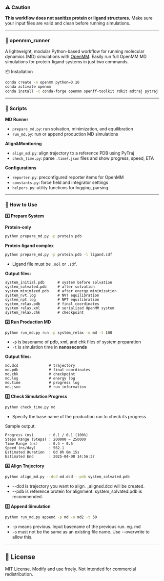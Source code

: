### ⚠️ Caution
**This workflow does not sanitize protein or ligand structures.**
Make sure your input files are valid and clean before running simulations.

---

### 🧪 openmm_runner

A lightweight, modular Python-based workflow for running molecular dynamics (MD) simulations with [OpenMM](https://openmm.org/). Easily run full OpenMM MD simulations for protein-ligand systems in just two commands.

📦 Installation
```bash
conda create -n openmm python=3.10
conda activate openmm
conda install -c conda-forge openmm openff-toolkit rdkit mdtraj pytraj tqdm
```

---

### 📁 Scripts

**MD Runner**
- `prepare_md.py`: run solvation, minimization, and equilibration
- `run_md.py`: run or append production MD simulations

**Align&Monitoring**
- `align_md.py`: align trajectory to a reference PDB using PyTraj
- `check_time.py`: parse `.time`/`.json` files and show progress, speed, ETA

**Configurations**
- `reporter.py`: preconfigured reporter items for OpenMM
- `constants.py`: force field and integrator settings
- `helpers.py`: utility functions for logging, parsing

---

### 🚀 How to Use

**1️⃣ Prepare System**

**Protein-only**
```bash
python prepare_md.py -p protein.pdb
```

**Protein-ligand complex**
```bash
python prepare_md.py -p protein.pdb -l ligand.sdf
```
- Ligand file must be `.mol` or `.sdf`.

**Output files:**
```
system_initial.pdb      # system before solvation
system_solvated.pdb     # after solvation
system_minimized.pdb    # after energy minimization
system_nvt.log          # NVT equilibration
system_npt.log          # NPT equilibration
system_relax.pdb        # final coordinates
system_relax.xml        # serialized OpenMM system
system_relax.chk        # checkpoint
```

**2️⃣ Run Production MD**
```bash
python run_md.py run -p system_relax -o md -t 100
```
- `-p` is basename of pdb, xml, and chk files of system preparation
- `-t` is simulation time in **nanoseconds**

**Output files:**
```
md.dcd              # trajectory
md.pdb              # final coordinates
md.chk              # checkpoint
md.log              # energy log
md.time             # progress log
md.json             # run information
```

**3️⃣ Check Simulation Progress**
```bash
python check_time.py md
```
- Specify the base name of the production run to check its progress

Sample output:
```
Progress (ns)       : 0.1 / 0.1 (100%)
Steps Range (Steps) : 200000 ~ 250000
Time Range (ns)     : 0.4 ~ 0.5
Speed (ns/day)      : 562.1
Estimated Duration  : 0d 0h 0m 15s
Estimated End       : 2025-04-08 14:56:37
```

**4️⃣ Align Trajectory**
```bash
python align_md.py --dcd md.dcd --pdb system_solvated.pdb
```
- --dcd is trajectory you want to align. _aligned.dcd will be created.
- --pdb is reference protein for alignment. system_solvated.pdb is recommended.

**5️⃣ Append Simulation**
```bash
python run_md.py append -p md -o md2 -t 50
```
- -p means previous. Input basename of the previous run. eg. md
- `-o` 	must not be the same as an existing file name. Use --overwrite to allow this.

---

## 🔗 License
MIT License. Modify and use freely. Not intended for commercial redistribution.
